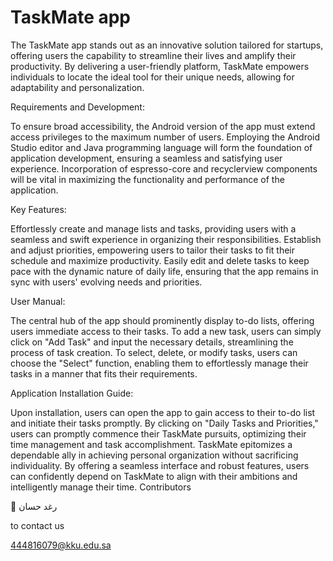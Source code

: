 # TaskMate app


The TaskMate app stands out as an innovative solution tailored for startups, offering users the capability to streamline their lives and amplify their productivity. By delivering a user-friendly platform, TaskMate empowers individuals to locate the ideal tool for their unique needs, allowing for adaptability and personalization.

Requirements and Development:

To ensure broad accessibility, the Android version of the app must extend access privileges to the maximum number of users.
Employing the Android Studio editor and Java programming language will form the foundation of application development, ensuring a seamless and satisfying user experience.
Incorporation of espresso-core and recyclerview components will be vital in maximizing the functionality and performance of the application.

Key Features:

Effortlessly create and manage lists and tasks, providing users with a seamless and swift experience in organizing their responsibilities.
Establish and adjust priorities, empowering users to tailor their tasks to fit their schedule and maximize productivity.
Easily edit and delete tasks to keep pace with the dynamic nature of daily life, ensuring that the app remains in sync with users' evolving needs and priorities.


User Manual:

The central hub of the app should prominently display to-do lists, offering users immediate access to their tasks.
To add a new task, users can simply click on "Add Task" and input the necessary details, streamlining the process of task creation.
To select, delete, or modify tasks, users can choose the "Select" function, enabling them to effortlessly manage their tasks in a manner that fits their requirements.

Application Installation Guide:

Upon installation, users can open the app to gain access to their to-do list and initiate their tasks promptly.
By clicking on "Daily Tasks and Priorities," users can promptly commence their TaskMate pursuits, optimizing their time management and task accomplishment.
TaskMate epitomizes a dependable ally in achieving personal organization without sacrificing individuality. By offering a seamless interface and robust features, users can confidently depend on TaskMate to align with their ambitions and intelligently manage their time.
Contributors

	 رغد حسان

to contact us

444816079@kku.edu.sa


